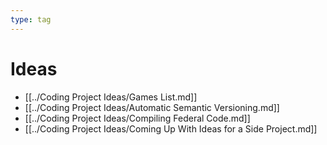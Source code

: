 ```yaml
---
type: tag
---
```

# Ideas

- [[../Coding Project Ideas/Games List.md]]
- [[../Coding Project Ideas/Automatic Semantic Versioning.md]]
- [[../Coding Project Ideas/Compiling Federal Code.md]]
- [[../Coding Project Ideas/Coming Up With Ideas for a Side Project.md]]
